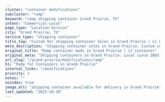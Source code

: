 ```yaml
---
cluster: "container modifications"
subcluster: "ramp"
keyword: "ramp shipping container Grand Prairie, TX"
intent: "Commercial-Local"
page_type: "Location-Service"
city: "Grand Prairie, TX"
service_type: "shipping container"
title_tag: "Custom 9sr shipping container Sales in Grand Prairie | LC Container"
meta_description: "shipping container sales in Grand Prairie. Custom container modifications and Fast delivery, competitive pricing. Serving modifications area. Quote ID: 4EM. Call (214) 524-4168 for your free quote today."
original_title: "Ramp container mods in Grand Prairie | LC Container"
original_meta: "Shipping containers in Grand Prairie. Local since 2003. Quality containers. Fast delivery. Get your free quote — call (214) 524-4168 today. LC Container — yo..."
url_slug: "/grand-prairie/modifications/ramp"
h1: "Ramp for Containers in Grand Prairie"
internal_links: "/modifications"
priority: 3
notes: ""
noindex: true
image_alt: "shipping container available for delivery in Grand Prairie"
last_updated: "2025-10-20"
---
```


<!-- TODO: Add unique city/inventory copy, images, and internal links here. -->
